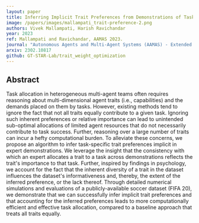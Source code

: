 ```yaml
---
layout: paper
title: Inferring Implicit Trait Preferences from Demonstrations of Task Allocation in Heterogenous Teams
image: /papers/images/mallampati_trait-preference-2.png
authors: Vivek Mallampati, Harish Ravichandar
year: 2023
ref: Mallampati and Ravichandar, AAMAS 2023.
journal: "Autonomous Agents and Multi-Agent Systems (AAMAS) - Extended Abstract"
arxiv: 2302.10817
github: GT-STAR-Lab/trait_weight_optimization
---
```


## Abstract

Task allocation in heterogeneous multi-agent teams often requires reasoning about multi-dimensional agent traits (i.e., capabilities) and the demands placed on them by tasks. However, existing methods tend to ignore the fact that not all traits equally contribute to a given task. Ignoring such inherent preferences or relative importance can lead to unintended sub-optimal allocations of limited agent resources that do not necessarily contribute to task success. Further, reasoning over a large number of traits can incur a hefty computational burden. To alleviate these concerns, we propose an algorithm to infer task-specific trait preferences implicit in expert demonstrations. We leverage the insight that the consistency with which an expert allocates a trait to a task across demonstrations reflects the trait's importance to that task. Further, inspired by findings in psychology, we account for the fact that the inherent diversity of a trait in the dataset influences the dataset's informativeness and, thereby, the extent of the inferred preference, or the lack thereof. Through detailed numerical simulations and evaluations of a publicly-available soccer dataset (FIFA 20), we demonstrate that we can successfully infer implicit trait preferences and that accounting for the inferred preferences leads to more computationally efficient and effective task allocation, compared to a baseline approach that treats all traits equally.
